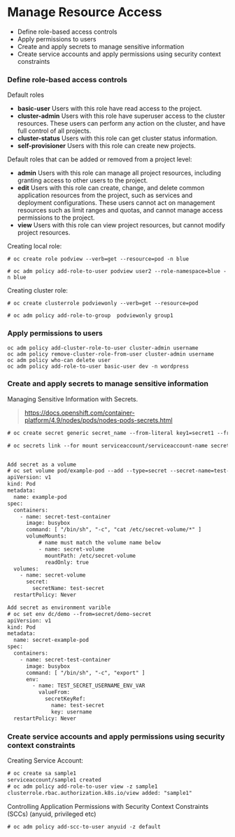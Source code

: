 # Manage Resource Access
- Define role-based access controls
- Apply permissions to users
- Create and apply secrets to manage sensitive information
- Create service accounts and apply permissions using security context constraints

### Define role-based access controls
Default roles
-	**basic-user** Users with this role have read access to the project.
-	**cluster-admin** Users with this role have superuser access to the cluster resources. These users can perform any action on the cluster, and have full control of all projects.
-	**cluster-status** Users with this role can get cluster status information.
-	**self-provisioner** Users with this role can create new projects.

Default roles that can be added or removed from a project level:
-	**admin** Users with this role can manage all project resources, including granting access to other users to the project.
-	**edit** Users with this role can create, change, and delete common application resources from the project, such as services and deployment configurations. These users cannot act on management resources such as limit ranges and quotas, and cannot manage access permissions to the project.
-	**view** Users with this role can view project resources, but cannot modify project resources.

Creating local role:
```
# oc create role podview --verb=get --resource=pod -n blue

# oc adm policy add-role-to-user podview user2 --role-namespace=blue -n blue
```

Creating cluster role:
```
# oc create clusterrole podviewonly --verb=get --resource=pod

# oc adm policy add-role-to-group  podviewonly group1
```

### Apply permissions to users
```
oc adm policy add-cluster-role-to-user cluster-admin username
oc adm policy remove-cluster-role-from-user cluster-admin username
oc adm policy who-can delete user
oc adm policy add-role-to-user basic-user dev -n wordpress
```


### Create and apply secrets to manage sensitive information
Managing Sensitive Information with Secrets. 
> https://docs.openshift.com/container-platform/4.9/nodes/pods/nodes-pods-secrets.html
```diff
# oc create secret generic secret_name --from-literal key1=secret1 --from-literal key2=secret2

# oc secrets link --for mount serviceaccount/serviceaccount-name secret/secret_name


Add secret as a volume 
# oc set volume pod/example-pod --add --type=secret --secret-name=test-secret --mount-path=/etc/secret-volume
apiVersion: v1
kind: Pod
metadata:
  name: example-pod
spec:
  containers:
    - name: secret-test-container
      image: busybox
      command: [ "/bin/sh", "-c", "cat /etc/secret-volume/*" ]
      volumeMounts:
          # name must match the volume name below
          - name: secret-volume
            mountPath: /etc/secret-volume
            readOnly: true
  volumes:
    - name: secret-volume
      secret:
        secretName: test-secret
  restartPolicy: Never

Add secret as environment varible
# oc set env dc/demo --from=secret/demo-secret
apiVersion: v1
kind: Pod
metadata:
  name: secret-example-pod
spec:
  containers:
    - name: secret-test-container
      image: busybox
      command: [ "/bin/sh", "-c", "export" ]
      env:
        - name: TEST_SECRET_USERNAME_ENV_VAR
          valueFrom:
            secretKeyRef:
              name: test-secret
              key: username
  restartPolicy: Never
```

### Create service accounts and apply permissions using security context constraints
Creating Service Account:
```diff
# oc create sa sample1
serviceaccount/sample1 created
# oc adm policy add-role-to-user view -z sample1
clusterrole.rbac.authorization.k8s.io/view added: "sample1"

```

Controlling Application Permissions with Security Context Constraints (SCCs) (anyuid, privileged etc)  
```
# oc adm policy add-scc-to-user anyuid -z default
```


